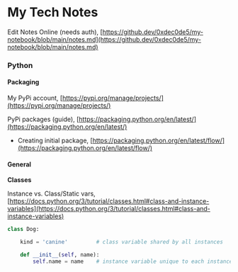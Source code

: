 # My Tech Notes

Edit Notes Online (needs auth), [https://github.dev/0xdec0de5/my-notebook/blob/main/notes.md](https://github.dev/0xdec0de5/my-notebook/blob/main/notes.md)

### Python

#### Packaging

My PyPi account, [https://pypi.org/manage/projects/](https://pypi.org/manage/projects/)

PyPi packages (guide), [https://packaging.python.org/en/latest/](https://packaging.python.org/en/latest/)

- Creating initial package, [https://packaging.python.org/en/latest/flow/](https://packaging.python.org/en/latest/flow/)

#### General

__Classes__

Instance vs. Class/Static vars, [https://docs.python.org/3/tutorial/classes.html#class-and-instance-variables](https://docs.python.org/3/tutorial/classes.html#class-and-instance-variables)

```python
class Dog:

    kind = 'canine'         # class variable shared by all instances

    def __init__(self, name):
        self.name = name    # instance variable unique to each instance

```
